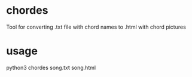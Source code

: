 # chordes
Tool for converting .txt file with chord names to .html with chord pictures
# usage
python3 chordes song.txt song.html
